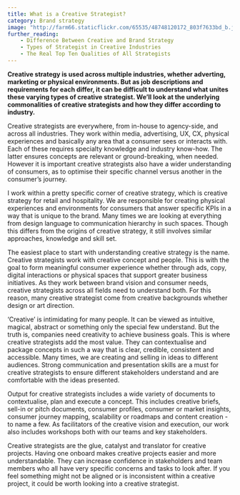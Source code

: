 ```yaml
---
title: What is a Creative Strategist?
category: Brand strategy
image: "http://farm66.staticflickr.com/65535/48748120172_803f7633bd_b.jpg"
further_reading:
    - Difference Between Creative and Brand Strategy
    - Types of Strategist in Creative Industries
    - The Real Top Ten Qualities of All Strategists
---
```


**Creative strategy is used across multiple industries, whether adverting, marketing or physical environments. But as job descriptions and requirements for each differ, it can be difficult to understand what unites these varying types of creative strategist. We’ll look at the underlying commonalities of creative strategists and how they differ according to industry.** 

Creative strategists are everywhere, from in-house to agency-side, and across all industries. They work within media, advertising, UX, CX, physical experiences and basically any area that a consumer sees or interacts with. Each of these requires specialty knowledge and industry know-how. The latter ensures concepts are relevant or ground-breaking, when needed. However it is important creative strategists also have a wider understanding of consumers, as to optimise their specific channel versus another in the consumer’s journey.

I work within a pretty specific corner of creative strategy, which is creative strategy for retail and hospitality. We are responsible for creating physical experiences and environments for consumers that answer specific KPIs in a way that is unique to the brand. Many times we are looking at everything from design language to communication hierarchy in such spaces. Though this differs from the origins of creative strategy, it still involves similar approaches, knowledge and skill set.

The easiest place to start with understanding creative strategy is the name. Creative strategists work with creative concept and people. This is with the goal to form meaningful consumer experience whether through ads, copy, digital interactions or physical spaces that support greater business initiatives. As they work between brand vision and consumer needs, creative strategists across all fields need to understand both. For this reason, many creative strategist come from creative backgrounds whether design or art direction. 

‘Creative’ is intimidating for many people. It can be viewed as intuitive, magical, abstract or something only the special few understand. But the truth is, companies need creativity to achieve business goals. This is where creative strategists add the most value. They can contextualise and package concepts in such a way that is clear, credible, consistent and accessible. Many times, we are creating and selling in ideas to different audiences. Strong communication and presentation skills are a must for creative strategists to ensure different stakeholders understand and are comfortable with the ideas presented. 

Output for creative strategists includes a wide variety of documents to contextualise, plan and execute a concept. This includes creative briefs, sell-in or pitch documents, consumer profiles, consumer or market insights, consumer journey mapping, scalability or roadmaps and content creation - to name a few. As facilitators of the creative vision and execution, our work also includes workshops both with our teams and key stakeholders.

Creative strategists are the glue, catalyst and translator for creative projects. Having one onboard makes creative projects easier and more understandable. They can increase confidence in stakeholders and team members who all have very specific concerns and tasks to look after. If you feel something might not be aligned or is inconsistent within a creative project, it could be worth looking into a creative strategist.
